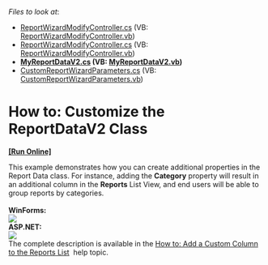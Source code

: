 <!-- default file list -->
*Files to look at*:

* [ReportWizardModifyController.cs](./CS/CustomizeReportDataExample.Module.Web/ReportWizardModifyController.cs) (VB: [ReportWizardModifyController.vb](./VB/CustomizeReportDataExample.Module.Web/ReportWizardModifyController.vb))
* [ReportWizardModifyController.cs](./CS/CustomizeReportDataExample.Module.Win/ReportWizardModifyController.cs) (VB: [ReportWizardModifyController.vb](./VB/CustomizeReportDataExample.Module.Win/ReportWizardModifyController.vb))
* **[MyReportDataV2.cs](./CS/CustomizeReportDataExample.Module/BusinessObjects/MyReportDataV2.cs) (VB: [MyReportDataV2.vb](./VB/CustomizeReportDataExample.Module/BusinessObjects/MyReportDataV2.vb))**
* [CustomReportWizardParameters.cs](./CS/CustomizeReportDataExample.Module/CustomReportWizardParameters.cs) (VB: [CustomReportWizardParameters.vb](./VB/CustomizeReportDataExample.Module/CustomReportWizardParameters.vb))
<!-- default file list end -->
# How to: Customize the ReportDataV2 Class
<!-- run online -->
**[[Run Online]](https://codecentral.devexpress.com/t154234/)**
<!-- run online end -->


This example demonstrates how you can create additional properties in the Report Data class. For instance, adding the <strong>Category</strong> property will result in an additional column in the <strong>Reports</strong> List View, and end users will be able to group reports by categories.<br><br><strong>WinForms:</strong><br><img src="https://raw.githubusercontent.com/DevExpress-Examples/how-to-customize-the-reportdatav2-class-t154234/14.2.3+/media/2064f248-59d4-11e4-80ba-00155d624807.png"><br><strong>ASP.NET:</strong><br><img src="https://raw.githubusercontent.com/DevExpress-Examples/how-to-customize-the-reportdatav2-class-t154234/14.2.3+/media/2e3e4317-59d4-11e4-80ba-00155d624807.png"><br>The complete description is available in the <a href="https://documentation.devexpress.com/eXpressAppFramework/CustomDocument113672.aspx">How to: Add a Custom Column to the Reports List</a>  help topic.

<br/>


